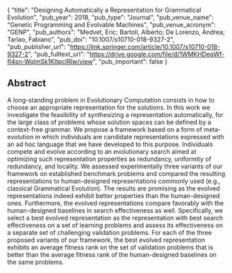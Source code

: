 {
  "title": "Designing Automatically a Representation for Grammatical Evolution",
  "pub_year": 2018,
  "pub_type": "Journal",
  "pub_venue_name": "Genetic Programming and Evolvable Machines",
  "pub_venue_acronym": "GENP",
  "pub_authors": "Medvet, Eric; Bartoli, Alberto; De Lorenzo, Andrea; Tarlao, Fabiano",
  "pub_doi": "10.1007/s10710-018-9327-2",
  "pub_publisher_url": "https://link.springer.com/article/10.1007/s10710-018-9327-2",
  "pub_fulltext_url": "https://drive.google.com/file/d/1WMKHDeqWf-fI4sn-WqlmSk1KItpcIRlw/view",
  "pub_important": false
}

## Abstract
A long-standing problem in Evolutionary Computation consists in how to choose an appropriate representation for the solutions. In this work we investigate the feasibility of synthesizing a representation automatically, for the large class of problems whose solution spaces can be defined by a context-free grammar. We propose a framework based on a form of meta-evolution in which individuals are candidate representations expressed with an ad hoc language that we have developed to this purpose. Individuals compete and evolve according to an evolutionary search aimed at optimizing such representation properties as redundancy, uniformity of redundancy, and locality. We assessed experimentally three variants of our framework on established benchmark problems and compared the resulting representations to human-designed representations commonly used (e.g., classical Grammatical Evolution). The results are promising as the evolved representations indeed exhibit better properties than the human-designed ones. Furthermore, the evolved representations compare favorably with the human-designed baselines in search effectiveness as well. Specifically, we select a best evolved representation as the representation with best search effectiveness on a set of learning problems and assess its effectiveness on a separate set of challenging validation problems. For each of the three proposed variants of our framework, the best evolved representation exhibits an average fitness rank on the set of validation problems that is better than the average fitness rank of the human-designed baselines on the same problems.
